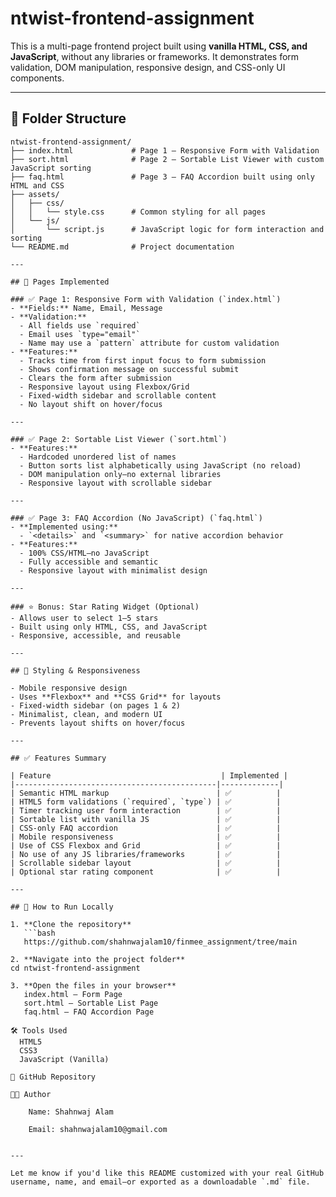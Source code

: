# ntwist-frontend-assignment

This is a multi-page frontend project built using **vanilla HTML, CSS, and JavaScript**, without any libraries or frameworks. It demonstrates form validation, DOM manipulation, responsive design, and CSS-only UI components.

---

## 📁 Folder Structure
```text
ntwist-frontend-assignment/
├── index.html             # Page 1 – Responsive Form with Validation
├── sort.html              # Page 2 – Sortable List Viewer with custom JavaScript sorting
├── faq.html               # Page 3 – FAQ Accordion built using only HTML and CSS
├── assets/
│   ├── css/
│   │   └── style.css      # Common styling for all pages
│   └── js/
│       └── script.js      # JavaScript logic for form interaction and sorting
└── README.md              # Project documentation

---

## 📄 Pages Implemented

### ✅ Page 1: Responsive Form with Validation (`index.html`)
- **Fields:** Name, Email, Message  
- **Validation:**  
  - All fields use `required`  
  - Email uses `type="email"`  
  - Name may use a `pattern` attribute for custom validation  
- **Features:**  
  - Tracks time from first input focus to form submission  
  - Shows confirmation message on successful submit  
  - Clears the form after submission  
  - Responsive layout using Flexbox/Grid  
  - Fixed-width sidebar and scrollable content  
  - No layout shift on hover/focus  

---

### ✅ Page 2: Sortable List Viewer (`sort.html`)
- **Features:**  
  - Hardcoded unordered list of names  
  - Button sorts list alphabetically using JavaScript (no reload)  
  - DOM manipulation only—no external libraries  
  - Responsive layout with scrollable sidebar  

---

### ✅ Page 3: FAQ Accordion (No JavaScript) (`faq.html`)
- **Implemented using:**  
  - `<details>` and `<summary>` for native accordion behavior  
- **Features:**  
  - 100% CSS/HTML—no JavaScript  
  - Fully accessible and semantic  
  - Responsive layout with minimalist design  

---

### ⭐ Bonus: Star Rating Widget (Optional)
- Allows user to select 1–5 stars  
- Built using only HTML, CSS, and JavaScript  
- Responsive, accessible, and reusable  

---

## 🎨 Styling & Responsiveness

- Mobile responsive design  
- Uses **Flexbox** and **CSS Grid** for layouts  
- Fixed-width sidebar (on pages 1 & 2)  
- Minimalist, clean, and modern UI  
- Prevents layout shifts on hover/focus  

---

## ✅ Features Summary

| Feature                                      | Implemented |
|---------------------------------------------|-------------|
| Semantic HTML markup                        | ✅          |
| HTML5 form validations (`required`, `type`) | ✅          |
| Timer tracking user form interaction        | ✅          |
| Sortable list with vanilla JS               | ✅          |
| CSS-only FAQ accordion                      | ✅          |
| Mobile responsiveness                       | ✅          |
| Use of CSS Flexbox and Grid                 | ✅          |
| No use of any JS libraries/frameworks       | ✅          |
| Scrollable sidebar layout                   | ✅          |
| Optional star rating component              | ✅          |

---

## 🧪 How to Run Locally

1. **Clone the repository**
   ```bash
   https://github.com/shahnwajalam10/finmee_assignment/tree/main

2. **Navigate into the project folder**
cd ntwist-frontend-assignment

3. **Open the files in your browser**
   index.html – Form Page
   sort.html – Sortable List Page
   faq.html – FAQ Accordion Page
   
🛠️ Tools Used
  HTML5
  CSS3
  JavaScript (Vanilla)

🔗 GitHub Repository

👨‍💻 Author

    Name: Shahnwaj Alam
    
    Email: shahnwajalam10@gmail.com


---

Let me know if you'd like this README customized with your real GitHub username, name, and email—or exported as a downloadable `.md` file.


